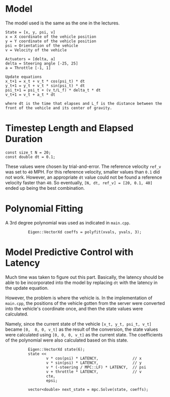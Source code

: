 # Model

The model used is the same as the one in the lectures.

```
State = [x, y, psi, v]
x = X coordinate of the vehicle position
y = Y coordinate of the vehicle position
psi = Orientation of the vehicle
v = Velocity of the vehicle

Actuators = [delta, a]
delta = Steering angle [-25, 25]
a = Throttle [-1, 1]

Update equations
x_t+1 = x_t + v_t * cos(psi_t) * dt
y_t+1 = y_t + v_t * sin(psi_t) * dt
​​psi_t+1 = psi_t + (v_t/L_f) * delta_t * dt
v_t+1 = v_t + a_t * dt

​where dt is the time that elapses and L_f is the distance between the front of the vehicle and its center of gravity.
```

# Timestep Length and Elapsed Duration

```
const size_t N = 20;
const double dt = 0.1;
```
These values were chosen by trial-and-error. The reference velocity `ref_v` was set to `40` MPH. For this reference velocity, smaller values than `0.1` did not work. However, an appropriate `dt` value could not be found a reference velocity faster than `40`. So eventually, `[N, dt, ref_v] = [20, 0.1, 40]` ended up being the best combination.

# Polynomial Fitting

A 3rd degree polynomial was used as indicated in `main.cpp`.

```
          Eigen::VectorXd coeffs = polyfit(xvals, yvals, 3);

```

# Model Predictive Control with Latency

Much time was taken to figure out this part. Basically, the latency should be able to be incorporated into the model by replacing `dt` with the latency in the update equation. 

However, the problem is where the vehicle is. In the implementation of `main.cpp`, the positions of the vehicle gotten from the server were converted into the vehicle's coordinate once, and then the state values were calculated. 

Namely, since the current state of the vehicle `[x_t, y_t, psi_t, v_t]` became `[0,  0, 0, v_t]` as the result of the conversion, the state values were calculated using `[0, 0, 0, v_t]` as the current state. The coefficients of the polynomial were also calculated based on this state. 

```
          Eigen::VectorXd state(6);
          state <<
                  v * cos(psi) * LATENCY,               // x
                  v * sin(psi) * LATENCY,               // y
                  v * (-steering / MPC::LF) * LATENCY,  // psi
                  v + throttle * LATENCY,               // v
                  cte,
                  epsi;
                  
          vector<double> next_state = mpc.Solve(state, coeffs);
```

